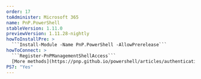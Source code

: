 ```yaml
---
order: 17
toAdminister: Microsoft 365
name: PnP.PowerShell
stableVersion: 1.11.0
previewVersion: 1.11.28-nightly
howToInstallPre: >
  ```Install-Module -Name PnP.PowerShell -AllowPrerelease```
howToConnect: >
  ```Register-PnPManagementShellAccess```
  [More methods](https://pnp.github.io/powershell/articles/authentication.html)
PS7: "Yes"
---
```

